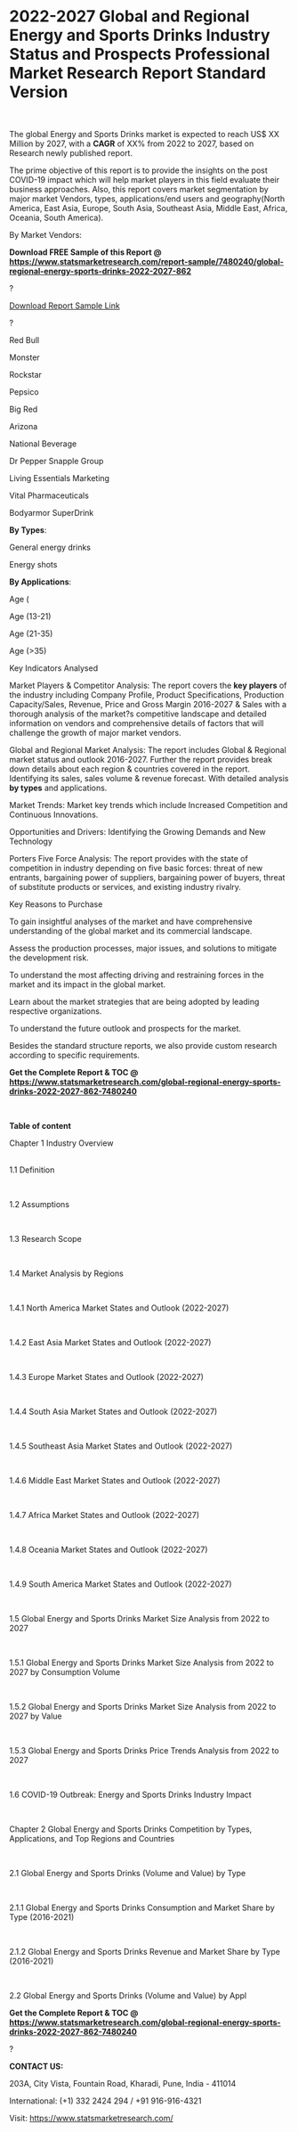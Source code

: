 <h1>2022-2027 Global and Regional Energy and Sports Drinks Industry Status and Prospects Professional Market Research Report Standard Version</h1><br/><p>The global Energy and Sports Drinks market is expected to reach US$ XX Million by 2027, with a <strong>CAGR</strong> of XX% from 2022 to 2027, based on Research newly published report.</p>
 
 
 
 <p>The prime objective of this report is to provide the insights on the post COVID-19 impact which will help market players in this field evaluate their business approaches. Also, this report covers market segmentation by major market Vendors, types, applications/end users and geography(North America, East Asia, Europe, South Asia, Southeast Asia, Middle East, Africa, Oceania, South America).</p>
 
 
 
 <p>By Market Vendors:</p>
 
 
 
 <div><b>Download FREE Sample of this Report @ <a href="https://www.statsmarketresearch.com/download-free-sample/7480240/global-regional-energy-sports-drinks-2022-2027-862">https://www.statsmarketresearch.com/report-sample/7480240/global-regional-energy-sports-drinks-2022-2027-862</a></b></div>
 
 
 
 <p>? </p>
 
 
 
 <p><a href="https://www.statsmarketresearch.com/download-free-sample/7480240/global-regional-energy-sports-drinks-2022-2027-862">Download Report Sample Link</a></p>
 
 
 
 <p>? </p>
 
 
 
 <p>Red Bull</p>
 
 
 
 <p>Monster</p>
 
 
 
 <p>Rockstar</p>
 
 
 
 <p>Pepsico</p>
 
 
 
 <p>Big Red</p>
 
 
 
 <p>Arizona</p>
 
 
 
 <p>National Beverage</p>
 
 
 
 <p>Dr Pepper Snapple Group</p>
 
 
 
 <p>Living Essentials Marketing</p>
 
 
 
 <p>Vital Pharmaceuticals</p>
 
 
 
 <p>Bodyarmor SuperDrink</p>
 
 
 
 <p><strong>By Types</strong>:</p>
 
 
 
 <p>General energy drinks</p>
 
 
 
 <p>Energy shots</p>
 
 
 
 <p><strong><strong>By Applications</strong></strong>:</p>
 
 
 
 <p>Age (</p>
 
 
 
 <p>Age (13-21)</p>
 
 
 
 <p>Age (21-35)</p>
 
 
 
 <p>Age (>35)</p>
 
 
 
 <p>Key Indicators Analysed</p>
 
 
 
 <p>Market Players & Competitor Analysis: The report covers the <strong>key players</strong> of the industry including Company Profile, Product Specifications, Production Capacity/Sales, Revenue, Price and Gross Margin 2016-2027 & Sales with a thorough analysis of the market?s competitive landscape and detailed information on vendors and comprehensive details of factors that will challenge the growth of major market vendors.</p>
 
 
 
 <p>Global and Regional Market Analysis: The report includes Global & Regional market status and outlook 2016-2027. Further the report provides break down details about each region & countries covered in the report. Identifying its sales, sales volume & revenue forecast. With detailed analysis <strong>by types</strong> and applications.</p>
 
 
 
 <p>Market Trends: Market key trends which include Increased Competition and Continuous Innovations.</p>
 
 
 
 <p>Opportunities and Drivers: Identifying the Growing Demands and New Technology</p>
 
 
 
 <p>Porters Five Force Analysis: The report provides with the state of competition in industry depending on five basic forces: threat of new entrants, bargaining power of suppliers, bargaining power of buyers, threat of substitute products or services, and existing industry rivalry.</p>
 
 
 
 <p>Key Reasons to Purchase</p>
 
 
 
 <p>To gain insightful analyses of the market and have comprehensive understanding of the global market and its commercial landscape.</p>
 
 
 
 <p>Assess the production processes, major issues, and solutions to mitigate the development risk.</p>
 
 
 
 <p>To understand the most affecting driving and restraining forces in the market and its impact in the global market.</p>
 
 
 
 <p>Learn about the market strategies that are being adopted by leading respective organizations.</p>
 
 
 
 <p>To understand the future outlook and prospects for the market.</p>
 
 
 
 <p>Besides the standard structure reports, we also provide custom research according to specific requirements.</p>
 
 
 
 <div><b>Get the Complete Report & TOC @ <a href="https://www.statsmarketresearch.com/global-regional-energy-sports-drinks-2022-2027-862-7480240">https://www.statsmarketresearch.com/global-regional-energy-sports-drinks-2022-2027-862-7480240</a></b></div>
 
 
 
 <p><br />
 
 <b>Table of content</b></p>
 
 
 
 <p>Chapter 1 Industry Overview<br />
 
 <br />
 
 1.1 Definition<br />
 
 <br />
 
 1.2 Assumptions<br />
 
 <br />
 
 1.3 Research Scope<br />
 
 <br />
 
 1.4 Market Analysis by Regions<br />
 
 <br />
 
 1.4.1 North America Market States and Outlook (2022-2027)<br />
 
 <br />
 
 1.4.2 East Asia Market States and Outlook (2022-2027)<br />
 
 <br />
 
 1.4.3 Europe Market States and Outlook (2022-2027)<br />
 
 <br />
 
 1.4.4 South Asia Market States and Outlook (2022-2027)<br />
 
 <br />
 
 1.4.5 Southeast Asia Market States and Outlook (2022-2027)<br />
 
 <br />
 
 1.4.6 Middle East Market States and Outlook (2022-2027)<br />
 
 <br />
 
 1.4.7 Africa Market States and Outlook (2022-2027)<br />
 
 <br />
 
 1.4.8 Oceania Market States and Outlook (2022-2027)<br />
 
 <br />
 
 1.4.9 South America Market States and Outlook (2022-2027)<br />
 
 <br />
 
 1.5 Global Energy and Sports Drinks Market Size Analysis from 2022 to 2027<br />
 
 <br />
 
 1.5.1 Global Energy and Sports Drinks Market Size Analysis from 2022 to 2027 by Consumption Volume<br />
 
 <br />
 
 1.5.2 Global Energy and Sports Drinks Market Size Analysis from 2022 to 2027 by Value<br />
 
 <br />
 
 1.5.3 Global Energy and Sports Drinks Price Trends Analysis from 2022 to 2027<br />
 
 <br />
 
 1.6 COVID-19 Outbreak: Energy and Sports Drinks Industry Impact<br />
 
 <br />
 
 Chapter 2 Global Energy and Sports Drinks Competition by Types, Applications, and Top Regions and Countries<br />
 
 <br />
 
 2.1 Global Energy and Sports Drinks (Volume and Value) by Type<br />
 
 <br />
 
 2.1.1 Global Energy and Sports Drinks Consumption and Market Share by Type (2016-2021)<br />
 
 <br />
 
 2.1.2 Global Energy and Sports Drinks Revenue and Market Share by Type (2016-2021)<br />
 
 <br />
 
 2.2 Global Energy and Sports Drinks (Volume and Value) by Appl</p>
 
 
 
 <div><b>Get the Complete Report & TOC @ <a href="https://www.statsmarketresearch.com/global-regional-energy-sports-drinks-2022-2027-862-7480240">https://www.statsmarketresearch.com/global-regional-energy-sports-drinks-2022-2027-862-7480240</a></b></div>
 
 
 
 <p>? </p>
 
 
 
 <p><b>CONTACT US:</b><br />
 
 203A, City Vista, Fountain Road, Kharadi, Pune, India - 411014<br />
 
 International: (+1) 332 2424 294 / +91 916-916-4321<br />
 
 Visit: <a href="https://www.statsmarketresearch.com/">https://www.statsmarketresearch.com/</a></p>